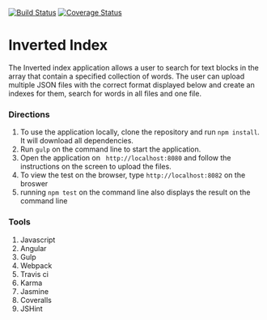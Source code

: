 [![Build Status](https://travis-ci.org/andela-vnwaiwu/inverted-index.svg?branch=develop)](https://travis-ci.org/andela-vnwaiwu/inverted-index)
[![Coverage Status](https://coveralls.io/repos/github/andela-vnwaiwu/inverted-index/badge.svg?branch=add-test-to-code-coverage)](https://coveralls.io/github/andela-vnwaiwu/inverted-index?branch=add-test-to-code-coverage)

# Inverted Index

The Inverted index application allows a user to search for text blocks in the array that contain a specified collection of words.
The user can upload multiple JSON files with the correct format displayed below and create an indexes for them, search for words in
all files and one file.

### Directions
1. To use the application locally, clone the repository and run ``` npm install ```. It will download all dependencies.
2. Run ``` gulp ``` on the command line to start the application.
3. Open the application on ``` http://localhost:8080``` and follow the instructions on the screen to upload the files.
4. To view the test on the browser, type ``` http://localhost:8082 ```  on the broswer
5. running ``` npm test ``` on the command line also displays the result on the command line

### Tools
1. Javascript
2. Angular
3. Gulp
4. Webpack
5. Travis ci
6. Karma
7. Jasmine
8. Coveralls
9. JSHint